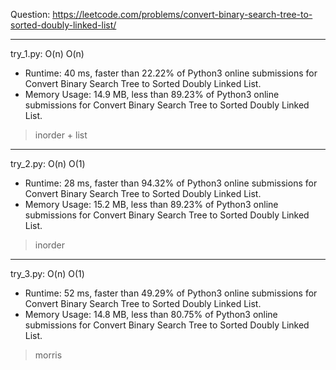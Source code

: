 Question: https://leetcode.com/problems/convert-binary-search-tree-to-sorted-doubly-linked-list/

---

try_1.py: O(n) O(n)
* Runtime: 40 ms, faster than 22.22% of Python3 online submissions for Convert Binary Search Tree to Sorted Doubly Linked List.
* Memory Usage: 14.9 MB, less than 89.23% of Python3 online submissions for Convert Binary Search Tree to Sorted Doubly Linked List.

> inorder + list

---

try_2.py: O(n) O(1)
* Runtime: 28 ms, faster than 94.32% of Python3 online submissions for Convert Binary Search Tree to Sorted Doubly Linked List.
* Memory Usage: 15.2 MB, less than 89.23% of Python3 online submissions for Convert Binary Search Tree to Sorted Doubly Linked List.

> inorder

---

try_3.py: O(n) O(1)

* Runtime: 52 ms, faster than 49.29% of Python3 online submissions for Convert Binary Search Tree to Sorted Doubly Linked List.
* Memory Usage: 14.8 MB, less than 80.75% of Python3 online submissions for Convert Binary Search Tree to Sorted Doubly Linked List.

> morris
